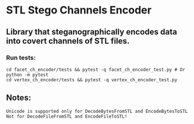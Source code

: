 # STL Stego Channels Encoder

## Library that steganographically encodes data into covert channels of STL files. 

### Run tests:

    cd facet_ch_encoder/tests && pytest -q facet_ch_encoder_test.py # Or python -m pytest
    cd vertex_ch_encoder/tests && pytest -q vertex_ch_encoder_test.py 

## Notes:
    Unicode is supported only for DecodeBytesFromSTL and EncodeBytesToSTL
    Not for DecodeFileFromSTL and EncodeFileToSTL!
